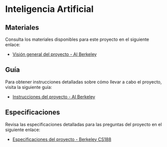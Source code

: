 # Inteligencia Artificial

## Materiales

Consulta los materiales disponibles para este proyecto en el siguiente enlace:

- [Visión general del proyecto - AI Berkeley](https://ai.berkeley.edu/project_overview.html)

## Guía

Para obtener instrucciones detalladas sobre cómo llevar a cabo el proyecto, visita la siguiente guía:

- [Instrucciones del proyecto - AI Berkeley](https://ai.berkeley.edu/project_instructions.html)

## Especificaciones

Revisa las especificaciones detalladas para las preguntas del proyecto en el siguiente enlace:

- [Especificaciones del proyecto - Berkeley CS188](https://inst.eecs.berkeley.edu/~cs188/sp25/projects/proj5/#question-3-6-points-digit-classification)
